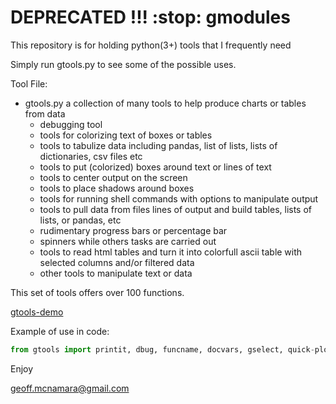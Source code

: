 # DEPRECATED !!! :stop: gmodules

This repository is for holding python(3+) tools that I frequently need

Simply run gtools.py to see some of the possible uses.

Tool File:

* gtools.py a collection of many tools to help produce charts or tables from data
  * debugging tool
  * tools for colorizing text of boxes or tables
  * tools to tabulize data including pandas, list of lists, lists of dictionaries, csv files etc
  * tools to put (colorized) boxes around text or lines of text
  * tools to center output on the screen
  * tools to place shadows around boxes
  * tools for running shell commands with options to manipulate output
  * tools to pull data from files lines of output and build tables, lists of lists, or pandas, etc
  * rudimentary progress bars or percentage bar
  * spinners while others tasks are carried out
  * tools to read html tables and turn it into  colorfull ascii table with selected columns and/or filtered data
  * other tools to manipulate text or data

This set of tools offers over 100 functions.

[gtools-demo](https://github.com/geoffmcnamara/gmodules/blob/main/gtools-demo.gif)

Example of use in code:

```python
from gtools import printit, dbug, funcname, docvars, gselect, quick-plot, gtable  # etc
```

Enjoy

geoff.mcnamara@gmail.com

